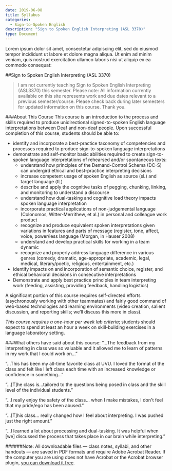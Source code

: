 ```yaml
---
date: 2019-06-08
title: Syllabus
categories:
  - Sign-to-Spoken English
description: "Sign to Spoken English Interpreting (ASL 3370)"
type: Document
---
```

Lorem ipsum dolor sit amet, consectetur adipiscing elit, sed do eiusmod tempor incididunt ut labore et dolore magna aliqua. Ut enim ad minim veniam, quis nostrud exercitation ullamco laboris nisi ut aliquip ex ea commodo consequat:

##Sign to Spoken English Interpreting (ASL 3370)

>I am not currently teaching Sign to Spoken English Interpreting (ASL3370) this semester. Please note: All information currently available on this site represents work and due dates relevant to a previous semester/course. Please check back during later semesters for updated information on this course. Thank you.

###About This Course
This course is an introduction to the process and skills required to produce unidirectional signed-to-spoken English language interpretations between Deaf and non-deaf people. Upon successful completion of this course, students should be able to:

* identify and incorporate a best-practice taxonomy of competencies and processes required to produce sign-to-spoken language interpretations
* demonstrate and self-monitor basic abilities required to create sign-to-spoken language interpretations of rehearsed and/or spontaneous texts:
	* understand how principles of the Demand-Control Schema (DC-S) can undergird ethical and best-practice interpreting decisions
	* increase competent usage of spoken English as source (sL) and target language (tL)
	* describe and apply the cognitive tasks of pegging, chunking, linking, and monitoring to understand a discourse
	* understand how dual-tasking and cognitive load theory impacts spoken language interpretation
	* incorporate practical applications of non-judgemental language (Colonomos, Witter-Merrithew, et al.) in personal and colleague work product
	* recognize and produce equivalent spoken interpretations given variations in features and parts of message (register, tone, affect, voice, power/less language (Morgan, in Hauser 2008)
	* understand and develop practical skills for working in a team dynamic
	* recognize and properly address language difference in various genres (comedy, dramatic, age-appropriate, academic, legal, medical, literary/poetic, religious, entertainment, etc.)
* identify impacts on and incorporation of semantic choice, register, and ethical behavioral decisions in consecutive interpretations
* Demonstrate and apply best practice principles in team interpreting work (feeding, assisting, providing feedback, handling logistics)


A significant portion of this course requires self-directed efforts (asychronously working with other teammates) and fairly good command of web-based technologies and learning environments (video creation, salient discussion, and reporting skills; we’ll discuss this more in class).

*This course requires a one-hour per week lab criteria*; students should expect to spend at least an hour a week on skill-building exercises in a language laboratory setting.


###What others have said about this course:
“...The feedback from my interpreting in class was so valuable and it allowed me to learn of patterns in my work that I could work on...”

“...This has been my all-time favorite class at UVU. I loved the format of the class and felt like I left class each time with an increased knowledge or confidence in something...”

“...[T]he class is...tailored to the questions being posed in class and the skill level of the individual students.”

“...I really enjoy the safety of the class... when I make mistakes, I don't feel that my pride/ego has been abused.”

“...[T]his class... really changed how I feel about interpreting. I was pushed just the right amount.”

“...I learned a lot about processing and dual-tasking. It was helpful when [we] discussed the process that takes place in our brain while interpreting.”

######Note: All downloadable files — class notes, syllabi, and other handouts — are saved in PDF formats and require Adobe Acrobat Reader. If the computer you are using does not have Acrobat or the Acrobat browser plugin, [you can download it free](http://http://www.adobe.com/products/acrobat/readstep2.html).